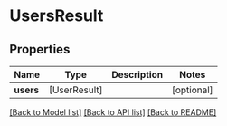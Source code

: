 # UsersResult

## Properties
Name | Type | Description | Notes
------------ | ------------- | ------------- | -------------
**users** | [UserResult] |  | [optional] 

[[Back to Model list]](../README.md#documentation-for-models) [[Back to API list]](../README.md#documentation-for-api-endpoints) [[Back to README]](../README.md)


